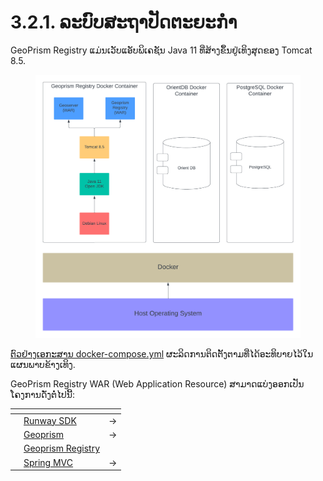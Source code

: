 # 3.2.1. ລະບົບສະຖາປັດຕະຍະກໍາ

GeoPrism Registry ແມ່ນເວັບແອັບພິເຄຊັນ Java 11 ທີ່ສ້າງຂຶ້ນຢູ່ເທິງສຸດຂອງ Tomcat 8.5.

<figure><img src="../../../../.gitbook/assets/GPR Docker Install Diagram.png" alt=""><figcaption></figcaption></figure>

[ຕົວຢ່າງເອກະສານ docker-compose.yml](https://github.com/terraframe/geoprism-registry/blob/master/src/build/docker/georegistry/docker-compose.yml) ຜະລິດການຕິດຕັ້ງຕາມທີ່ໄດ້ອະທິບາຍໄວ້ໃນແຜນພາບຂ້າງເທິງ.

GeoPrism Registry WAR (Web Application Resource) ສາມາດແບ່ງອອກເປັນໂຄງການດັ່ງຕໍ່ໄປນີ້:

<table data-view="cards"><thead><tr><th></th><th></th><th></th></tr></thead><tbody><tr><td></td><td><a href="https://github.com/terraframe/Runway-SDK">Runway SDK</a></td><td>-></td></tr><tr><td></td><td><a href="https://github.com/terraframe/geoprism">Geoprism</a></td><td>-></td></tr><tr><td></td><td><a href="https://github.com/terraframe/geoprism-registry">Geoprism Registry</a></td><td></td></tr><tr><td></td><td><a href="https://spring.io/">Spring MVC</a></td><td>-></td></tr></tbody></table>
